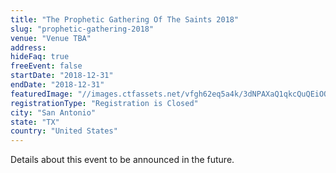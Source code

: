 ```yaml
---
title: "The Prophetic Gathering Of The Saints 2018"
slug: "prophetic-gathering-2018"
venue: "Venue TBA"
address:
hideFaq: true
freeEvent: false
startDate: "2018-12-31"
endDate: "2018-12-31"
featuredImage: "//images.ctfassets.net/vfgh62eq5a4k/3dNPAXaQ1qkcQuQEiOQs4S/7688f01fa99d7d62dd2dffa6fcb13928/ray-hennessy-299620-unsplash__1_.jpg"
registrationType: "Registration is Closed"
city: "San Antonio"
state: "TX"
country: "United States"
---
```

Details about this event to be announced in the future.
